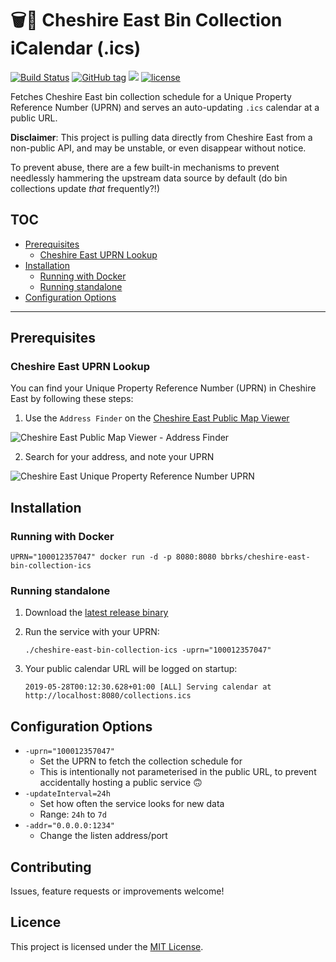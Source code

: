 # 🗑📅 Cheshire East Bin Collection iCalendar (.ics)

[![Build Status](https://travis-ci.org/bbrks/cheshire-east-bin-collection-ics.svg)](https://travis-ci.org/bbrks/cheshire-east-bin-collection-ics) [![GitHub tag](https://img.shields.io/github/tag/bbrks/cheshire-east-bin-collection-ics.svg)](https://github.com/bbrks/cheshire-east-bin-collection-ics/releases) [![](https://img.shields.io/docker/pulls/bbrks/cheshire-east-bin-collection-ics.svg)](https://hub.docker.com/u/bbrks/cheshire-east-bin-collection-ics) [![license](https://img.shields.io/github/license/bbrks/cheshire-east-bin-collection-ics.svg)](https://github.com/bbrks/cheshire-east-bin-collection-ics/blob/master/LICENSE)

Fetches Cheshire East bin collection schedule for a Unique Property Reference Number (UPRN) and serves an auto-updating `.ics` calendar at a public URL.

**Disclaimer**: This project is pulling data directly from Cheshire East from a non-public API, and may be unstable, or even disappear without notice.

To prevent abuse, there are a few built-in mechanisms to prevent needlessly hammering the upstream data source by default (do bin collections update _that_ frequently?!)

## TOC

- [Prerequisites](#prerequisites)
  - [Cheshire East UPRN Lookup](#cheshire-east-uprn-lookup)
- [Installation](#installation)
  - [Running with Docker](#running-with-docker)
  - [Running standalone](#running-standalone)
- [Configuration Options](#configuration-options)

---

## Prerequisites

### Cheshire East UPRN Lookup

You can find your Unique Property Reference Number (UPRN) in Cheshire East by following these steps:

1. Use the `Address Finder` on the [Cheshire East Public Map Viewer](https://maps.cheshireeast.gov.uk/ce/webmapping)

![Cheshire East Public Map Viewer - Address Finder](https://i.imgur.com/9Ds72nV.png)

2. Search for your address, and note your UPRN

![Cheshire East Unique Property Reference Number UPRN](https://i.imgur.com/4sTjCpZ.png)

## Installation

### Running with Docker

    UPRN="100012357047" docker run -d -p 8080:8080 bbrks/cheshire-east-bin-collection-ics

### Running standalone

1. Download the [latest release binary](https://github.com/bbrks/cheshire-east-bin-collection-ics/releases)
 
2. Run the service with your UPRN:

       ./cheshire-east-bin-collection-ics -uprn="100012357047"

3. Your public calendar URL will be logged on startup:

       2019-05-28T00:12:30.628+01:00 [ALL] Serving calendar at http://localhost:8080/collections.ics

## Configuration Options

- `-uprn="100012357047"`
  - Set the UPRN to fetch the collection schedule for
  - This is intentionally not parameterised in the public URL, to prevent accidentally hosting a public service 🙃
- `-updateInterval=24h`
  - Set how often the service looks for new data
  - Range: `24h` to `7d`
- `-addr="0.0.0.0:1234"`
  - Change the listen address/port

## Contributing

Issues, feature requests or improvements welcome!

## Licence

This project is licensed under the [MIT License](LICENSE).

